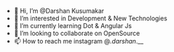 - 👋 Hi, I’m @Darshan Kusumakar
- 👀 I’m interested in Development & New Technologies 
- 🌱 I’m currently learning Dot & Angular Js
- 💞️ I’m looking to collaborate on OpenSource
- 📫 How to reach me instagram @_.darshan_.__

<!---
xyresicdarshan/xyresicdarshan is a ✨ special ✨ repository because its `README.md` (this file) appears on your GitHub profile.
You can click the Preview link to take a look at your changes.
--->
